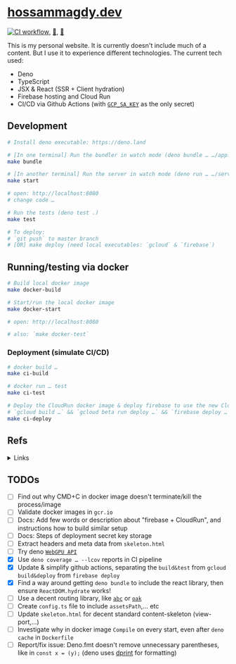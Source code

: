# [hossammagdy.dev](https://hossammagdy.dev)

[![CI workflow](https://github.com/hossam-magdy/hossammagdy.dev/workflows/CI/badge.svg)](https://github.com/hossam-magdy/hossammagdy.dev/actions/workflows/ci.yml), [🐳](https://hub.docker.com/r/hossammagdy/hossammagdy.dev), [🐳](https://gcr.io/hossammagdy-dev/hossammagdy-dev)

This is my personal website. It is currently doesn't include much of a content. But I use it to experience different technologies. The current tech used:

- Deno
- TypeScript
- JSX & React (SSR + Client hydration)
- Firebase hosting and Cloud Run
- CI/CD via Github Actions (with [`GCP_SA_KEY`](https://cloud.google.com/iam/docs/creating-managing-service-account-keys) as the only secret)

## Development

```sh
# Install deno executable: https://deno.land

# [In one terminal] Run the bundler in watch mode (deno bundle … …/app.js)
make bundle

# [In another terminal] Run the server in watch mode (deno run … …/server.tsx)
make start

# open: http://localhost:8080
# change code …

# Run the tests (deno test .)
make test

# To deploy:
# `git push` to master branch
# [OR] make deploy (need local executables: `gcloud` & `firebase`)
```

## Running/testing via docker

```sh
# Build local docker image
make docker-build

# Start/run the local docker image
make docker-start

# open: http://localhost:8080

# also: `make docker-test`
```

### Deployment (simulate CI/CD)

```sh
# docker build …
make ci-build

# docker run … test
make ci-test

# Deploy the CloudRun docker image & deploy firebase to use the new CloudRun service revision
# `gcloud build …` && `gcloud beta run deploy …` && `firebase deploy …`
make ci-deploy
```

## Refs

<details>
<summary>Links</summary>

- Deno chat: [old](https://gitter.im/denolife/Lobby) and [new](https://discord.com/channels/684898665143206084)
- https://firebase.google.com/docs/hosting/cloud-run
- https://cloud.google.com/run/docs/reference/container-contract#port
- https://github.com/hayd/deno-docker
- CLI: firebase: https://firebase.google.com/docs/cli
- CLI: gcloud: https://cloud.google.com/sdk/docs/
- https://console.cloud.google.com/apis/api/run.googleapis.com/overview
- (extra) AWS: https://youtu.be/MS5pzddwwqU
</details>

## TODOs

- [ ] Find out why CMD+C in docker image doesn't terminate/kill the process/image
- [ ] Validate docker images in `gcr.io`
- [ ] Docs: Add few words or description about "firebase + CloudRun", and instructions how to build similar setup
- [ ] Docs: Steps of deployment secret key storage
- [ ] Extract headers and meta data from `skeleton.html`
- [ ] Try deno [`WebGPU API`](https://deno.land/posts/v1.8#experimental-support-for-the-webgpu-api)
- [x] Use `deno coverage … --lcov` reports in CI pipeline
- [x] Update & simplify github actions, separating the `build&test` from `gcloud build&deploy` from `firebase deploy`
- [x] Find a way around getting `deno bundle` to include the react library, then ensure `ReactDOM.hydrate` works!
- [ ] Use a decent routing library, like [`abc`](https://deno.land/x/abc) or [`oak`](https://deno.land/x/oak)
- [ ] Create `config.ts` file to include `assetsPath`,… etc
- [ ] Update `skeleton.html` for decent standard content-skeleton (view-port,…)
- [ ] Investigate why in docker image `Compile` on every start, even after `deno cache` in `Dockerfile`
- [ ] Report/fix issue: Deno.fmt doesn't remove unnecessary parentheses, like in `const x = (y);` (deno uses [dprint](https://dprint.dev/playground/#code/MYewdgzgLgBAHjAvDAFARgJQG4BQQ/language/typescript) for formatting)
